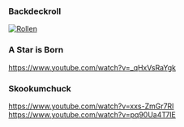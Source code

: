 
### Backdeckroll
[![Rollen](https://img.youtube.com/vi/AvTScjW_8mI/3.jpg)](https://www.youtube.com/watch?v=AvTScjW_8mI)
### A Star is Born
https://www.youtube.com/watch?v=_qHxVsRaYgk

### Skookumchuck
https://www.youtube.com/watch?v=xxs-ZmGr7RI
https://www.youtube.com/watch?v=pq90Ua4T7lE
